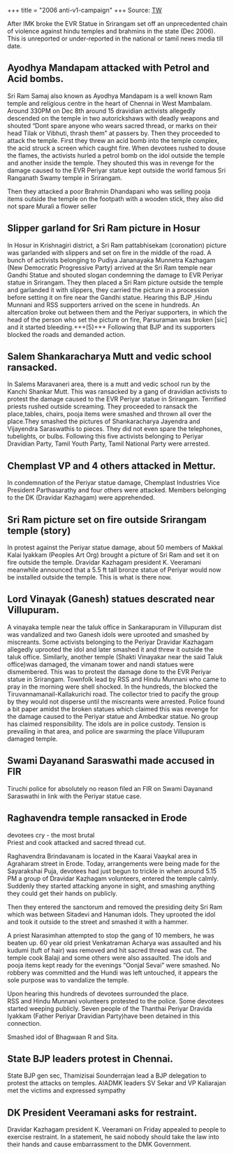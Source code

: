 +++
title = "2006 anti-v1-campaign"
+++
Source: [TW](https://threadreaderapp.com/thread/1555893348321284096.html)

After IMK broke the EVR Statue in Srirangam set off an unprecedented chain of violence against hindu temples and brahmins in the state (Dec 2006). This is unreported or under-reported in the national or tamil news media till date.

## Ayodhya Mandapam attacked with Petrol and Acid bombs.  
Sri Ram Samaj also known as Ayodhya Mandapam is a well known Ram temple and religious centre in the heart of Chennai in West Mambalam. Around 330PM on Dec 8th around 15 dravidian activists allegedly descended on the temple in two autorickshaws with deadly weapons and shouted “Dont spare anyone who wears sacred thread, or marks on their head Tilak or Vibhuti, thrash them” at passers by. Then they proceeded to attack the temple. First they threw an acid bomb into the temple complex, the acid struck a screen which caught fire. When devotees rushed to douse the flames, the activists hurled a petrol bomb on the idol outside the temple and another inside the temple. They shouted this was in revenge for the damage caused to the EVR Periyar statue kept outside the world famous Sri Ranganath Swamy temple in Srirangam. 

Then they attacked a poor Brahmin Dhandapani who was selling pooja items outside the temple on the footpath with a wooden stick, they also did not spare Murali a flower seller

## Slipper garland for Sri Ram picture in Hosur

In Hosur in Krishnagiri district, a Sri Ram pattabhisekam (coronation) picture was garlanded with slippers and set on fire in the middle of the road. A bunch of activists belonging to Pudiya Jananayaka Munnetra Kazhagam (New Democratic Progressive Party) arrived at the Sri Ram temple near Gandhi Statue and shouted slogan condemning the damage to EVR Periyar statue in Srirangam. They then placed a Sri Ram picture outside the temple and garlanded it with slippers, they carried the picture in a procession before setting it on fire near the Gandhi statue. Hearing this BJP ,Hindu Munnani and RSS supporters arrived on the scene in hundreds. An altercation broke out between them and the Periyar supporters, in which the head of the person who set the picture on fire, Parsuraman was broken [sic] and it started bleeding.+++(5)+++ Following that BJP and its supporters blocked the roads and demanded action.

## Salem Shankaracharya Mutt and vedic school ransacked.

In Salems Maravaneri area, there is a mutt and vedic school run by the Kanchi Shankar Mutt. This was ransacked by a gang of dravidian activists to protest the damage caused to the EVR Periyar statue in Srirangam. Terrified priests rushed outside screaming. They proceeded to ransack the place,tables, chairs, pooja items were smashed and thrown all over the place.They smashed the pictures of Shankaracharya Jayendra and Vijayendra Saraswathis to pieces. They did not even spare the telephones, tubelights, or bulbs. Following this five activists belonging to Periyar Dravidian Party, Tamil Youth Party, Tamil National Party were arrested.

## Chemplast VP and 4 others attacked in Mettur.

In condemnation of the Periyar statue damage, Chemplast Industries Vice President Parthasarathy and four others were attacked. Members belonging to the DK (Dravidar Kazhagam) were apprehended.

## Sri Ram picture set on fire outside Srirangam temple (story)
In protest against the Periyar statue damage, about 50 members of Makkal Kalai Iyakkam (Peoples Art Org) brought a picture of Sri Ram and set it on fire outside the temple. Dravidar Kazhagam president K. Veeramani meanwhile announced that a 5.5 ft tall bronze statue of Periyar would now be installed outside the temple. This is what is there now.

## Lord Vinayak (Ganesh) statues descrated near Villupuram.

A vinayaka temple near the taluk office in Sankarapuram in Villupuram dist was vandalized and two Ganesh idols were uprooted and smashed by miscreants. Some activists belonging to the Periyar Dravidar Kazhagam allegedly uprooted the idol and later smashed it and threw it outside the taluk office. Similarly, another temple (Shakti Vinayakar near the said Taluk office)was damaged, the vimanam tower and nandi statues were dismembered. This was to protest the damage done to the EVR Periyar statue in Srirangam. Townfolk lead by RSS and Hindu Munnani who came to pray in the morning were shell shocked. In the hundreds, the blocked the Tiruvannamanail-Kallakurichi road. The collector tried to pacify the group by they would not disperse until the miscreants were arrested. Police found a bit paper amidst the broken statues which claimed this was revenge for the damage caused to the Periyar statue and Ambedkar statue. No group has claimed responsibility. The idols are in police custody. Tension is prevailing in that area, and police are swarming the place Villupuram damaged temple.

## Swami Dayanand Saraswathi made accused in FIR
Tiruchi police for absolutely no reason filed an FIR on Swami Dayanand Saraswathi in link with the Periyar statue case.

## Raghavendra temple ransacked in Erode 
devotees cry - the most brutal  
Priest and cook attacked and sacred thread cut.

Raghavendra Brindavanam is located in the Kaarai Vaaykal area in Agraharam street in Erode. Today, arrangements were being made for the Sayarakshai Puja, devotees had just begun to trickle in when around 5.15 PM a group of Dravidar Kazhagam volunteers, entered the temple calmly. Suddenly they started attacking anyone in sight, and smashing anything they could get their hands on publicly.

Then they entered the sanctorum and removed the presiding deity Sri Ram which was between Sitadevi and Hanuman idols. They uprooted the idol and took it outside to the street and smashed it with a hammer. 

A priest Narasimhan attempted to stop the gang of 10 members, he was beaten up. 60 year old priest Venkatraman Acharya was assaulted and his kudumi (tuft of hair) was removed and hit sacred thread was cut. The temple cook Balaji and some others were also assaulted. The idols and pooja items kept ready for the evenings “Oonjal Sevai” were smashed. No robbery was committed and the Hundi was left untouched, it appears the sole purpose was to vandalize the temple. 

Upon hearing this hundreds of devotees surrounded the place.  
RSS and Hindu Munnani volunteers protested to the police. Some devotees started weeping publicly. Seven people of the Thanthai Periyar Dravida Iyakkam (Father Periyar Dravidian Party)have been detained in this connection.

Smashed idol of Bhagwaan R and Sita.

## State BJP leaders protest in Chennai.

State BJP gen sec, Thamizisai Sounderrajan lead a BJP delegation to protest the attacks on temples. AIADMK leaders SV Sekar and VP Kaliarajan met the victims and expressed sympathy

## DK President Veeramani asks for restraint.

Dravidar Kazhagam president K. Veeramani on Friday appealed to people to exercise restraint. In a statement, he said nobody should take the law into their hands and cause embarrassment to the DMK Government.

